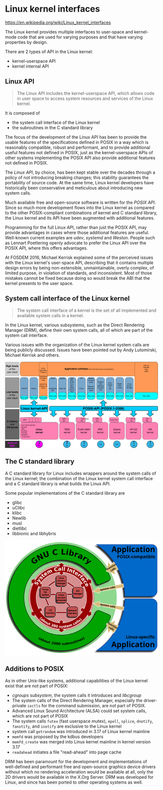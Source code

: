 # Linux kernel interfaces

https://en.wikipedia.org/wiki/Linux_kernel_interfaces

The Linux kernel provides multiple interfaces to user-space and kernel-mode code that are used for varying purposes and that have varying properties by design.

There are 2 types of API in the Linux kernel:
- kernel-userspace API
- kernel internal API

## Linux API

>The Linux API includes the kernel-userspace API, which allows code in user space to access system resources and services of the Linux kernel.

It is composed of
- the system call interface of the Linux kernel
- the subroutines in the C standard library

The focus of the development of the Linux API has been to provide the usable features of the specifications defined in POSIX in a way which is reasonably compatible, robust and performant, and to provide additional useful features not defined in POSIX, just as the kernel-userspace APIs of other systems implementing the POSIX API also provide additional features not defined in POSIX.

The *Linux API*, by choice, has been kept stable over the decades through a policy of not introducing breaking changes; this stability guarantees the portability of source code. At the same time, Linux kernel developers have historically been conservative and meticulous about introducing new system calls.

Much available free and open-source software is written for the *POSIX API*. Since so much more development flows into the Linux kernel as compared to the other POSIX-compliant combinations of kernel and C standard library, the Linux kernel and its API have been augmented with additional features.

Programming for the full Linux API, rather than just the POSIX API, may provide advantages in cases where those additional features are useful. Well-known current examples are *udev*, *systemd* and *Weston*. People such as Lennart Poettering openly advocate to prefer the Linux API over the POSIX API, where this offers advantages.

At FOSDEM 2016, Michael Kerrisk explained some of the perceived issues with the Linux kernel's user-space API, describing that it contains multiple design errors by being non-extensible, unmaintainable, overly complex, of limited purpose, in violation of standards, and inconsistent. Most of those mistakes cannot be fixed because doing so would break the ABI that the kernel presents to the user space.

## System call interface of the Linux kernel

>The system call interface of a kernel is the set of all implemented and available system calls in a kernel.

In the Linux kernel, various subsystems, such as the Direct Rendering Manager (DRM), define their own system calls, all of which are part of the system call interface.

Various issues with the organization of the Linux kernel system calls are being publicly discussed. Issues have been pointed out by Andy Lutomirski, Michael Kerrisk and others.

![Linux kernel API](./Linux_kernel_API.png)

## The C standard library

A C standard library for Linux includes wrappers around the system calls of the Linux kernel; the combination of the Linux kernel system call interface and a C standard library is what builds the Linux API.

Some popular implementations of the C standard library are
- glibc
- uClibc
- klibc
- Newlib
- musl
- dietlibc
- libbionic and libhybris

![glibc](Linux_kernel_System_Call_Interface_and_glibc.png)

## Additions to POSIX

As in other Unix-like systems, additional capabilities of the Linux kernel exist that are not part of POSIX:
- *cgroups subsystem*, the system calls it introduces and *libcgroup*
- The system calls of the Direct Rendering Manager, especially the driver-private `ioctls` for the command submission, are not part of POSIX.
- Advanced Linux Sound Architecture (ALSA) could set system calls, which are not part of POSIX
- The system calls `futex` (fast userspace mutex), `epoll`, `splice`, `dnotify`, `fanotify`, and `inotify` are exclusive to the Linux kernel
- system call `getrandom` was introduced in 3.17 of Linux kernel mainline
- `memfd` was proposed by the kdbus developers
- `memfd_create` was merged into Linux kernel mainline in kernel version 3.17
- `readahead` initiates a file "read-ahead" into page cache

DRM has been paramount for the development and implementations of well-defined and performant free and open-source graphics device drivers without which no rendering acceleration would be available at all, only the 2D drivers would be available in the X.Org Server. DRM was developed for Linux, and since has been ported to other operating systems as well.
